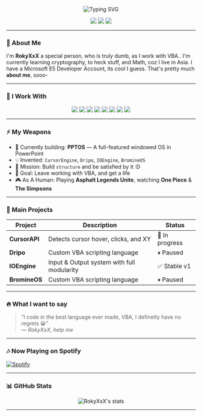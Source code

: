 <!-- Typing Banner -->
<p align="center">
  <img src="https://readme-typing-svg.demolab.com?font=JetBrains+Mono&size=27&duration=4000&pause=1000&center=true&width=460&lines=Hey%2C+I%27m+RokyXxX!;aka+Joy+Boy;Sun+God+?+No,+I'm+The+VBA+Noob!;Math%2C+Rust%2C+Hacking+%26+More..." alt="Typing SVG"/>
</p>

<!-- Profile Badges -->
<p align="center">
  <a href="#"><img src="https://img.shields.io/badge/Discord-%235865F2.svg?style=for-the-badge&logo=discord&logoColor=white"/></a>
  <a href="#"><img src="https://img.shields.io/badge/Asphalt9-FastAF-red?style=for-the-badge&logo=car&logoColor=white"/></a>
  <a href="#"><img src="https://img.shields.io/badge/Asphalt9-FastAF-red?style=for-the-badge&logo=car&logoColor=white"/></a>
</p>


---

### 🚀 About Me

I'm **RokyXxX** a special person, who is truly dumb, as I work with VBA..
I'm currently learning cryptography, to heck stuff, and Math, coz I live in Asia. 
 I have a Microsoft E5 Developer Account, its cool I guess.
 That's pretty much **about me**, sooo-

---

### 🔧 I Work With
<p align="center">
  <img src="https://img.shields.io/badge/Python-3670A0?style=for-the-badge&logo=python&logoColor=ffdd54" />
  <img src="https://img.shields.io/badge/JavaScript-F7DF1E?style=for-the-badge&logo=javascript&logoColor=black" />
  <img src="https://img.shields.io/badge/Rust-%23000000.svg?style=for-the-badge&logo=rust&logoColor=white" />
  <img src="https://img.shields.io/badge/🤓VBA-007620?style=for-the-badge&logo=microsoft&logoColor=white" />
  <img src="https://img.shields.io/badge/Markdown-000000?style=for-the-badge&logo=markdown&logoColor=white" />
  <img src="https://img.shields.io/badge/HTML-E34F26?style=for-the-badge&logo=html5&logoColor=white" />
  <img src="https://img.shields.io/badge/CSS-1572B6?style=for-the-badge&logo=css3&logoColor=white" />
  <img src="https://img.shields.io/badge/Bash-4EAA25?style=for-the-badge&logo=gnubash&logoColor=white" />
</p>

---

### ⚡ My Weapons
- 🔭 Currently building: **PPTOS** — A full-featured windowed OS in PowerPoint
- 💡 Invented: `CursorEngine`, `Dripo`, `IOEngine`, `BromineOS`
- 🎯 Mission: Build `structure` and be satisfied by it :D
- 🧠 Goal: Leave working with VBA, and get a life
- 🎮 As A Human: Playing **Asphalt Legends Unite**, watching **One Piece** & **The Simpsons**

---

### 🌌 Main Projects
| Project | Description | Status |
|--------|-------------|--------|
| **CursorAPI** | Detects cursor hover, clicks, and XY | 🚧 In progress |
| **Dripo** | Custom VBA scripting language | ⏸ Paused |
| **IOEngine** | Input & Output system with full modularity | ✅ Stable v1 |
| **BromineOS** | Custom VBA scripting language | ⏸ Paused |

---

### 🔥 What I want to say
> “I code in the best language ever made, VBA, I definetly have no regrets 😀”  
> — *RokyXxX, help me*

---

### 🎶 Now Playing on Spotify
[![Spotify](https://spotify-github-profile.vercel.app/api/view?uid=ss1haigqtrb89qyvxj2iajclo&cover_image=true&theme=default&bar_color=53b14f&bar_color_cover=true)](https://open.spotify.com/user/ss1haigqtrb89qyvxj2iajclo)

---

### 📊 GitHub Stats
<p align="center">
  <img src="https://github-readme-stats.vercel.app/api?username=RokyXxX&show_icons=true&theme=dark&hide=prs&count_private=true" alt="RokyXxX's stats"/>
</p>

---